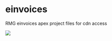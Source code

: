 # einvoices
RMG einvoices apex project files for cdn access

[![](https://data.jsdelivr.com/v1/package/gh/RMG-Frederik/einvoices/badge)](https://www.jsdelivr.com/package/gh/RMG-Frederik/einvoices)
